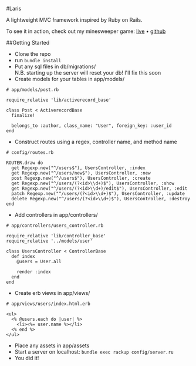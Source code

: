 #Laris

A lightweight MVC framework inspired by Ruby on Rails.

To see it in action, check out my minesweeper game: [live][minesweeper]	•  [github][minesweeper-github]

##Getting Started
* Clone the repo
* run `bundle install`
* Put any sql files in db/migrations/  
N.B. starting up the server will reset your db! I'll fix this soon
* Create models for your tables in app/models/

```
# app/models/post.rb

require_relative 'lib/activerecord_base'

class Post < ActiverecordBase
  finalize!

  belongs_to :author, class_name: "User", foreign_key: :user_id
end
```

* Construct routes using a regex, controller name, and method name

```
# config/routes.rb

ROUTER.draw do
  get Regexp.new("^/users$"), UsersController, :index
  get Regexp.new("^/users/new$"), UsersController, :new
  post Regexp.new("^/users$"), UsersController, :create
  get Regexp.new("^/users/(?<id>\\d+)$"), UsersController, :show
  get Regexp.new("^/users/(?<id>\\d+)/edit$"), UsersController, :edit
  patch Regexp.new("^/users/(?<id>\\d+)$"), UsersController, :update
  delete Regexp.new("^/users/(?<id>\\d+)$"), UsersController, :destroy
end
```
* Add controllers in app/controllers/

```
# app/controllers/users_controller.rb

require_relative 'lib/controller_base'
require_relative '../models/user'

class UsersController < ControllerBase
  def index
    @users = User.all

    render :index
  end
end
```

* Create erb views in app/views/<controller>

```
# app/views/users/index.html.erb

<ul>
  <% @users.each do |user| %>
    <li><%= user.name %></li>
  <% end %>
</ul>
```
* Place any assets in app/assets
* Start a server on localhost: `bundle exec rackup config/server.ru`
* You did it!

[minesweeper]: http://minesweepers.herokuapp.com
[minesweeper-github]: http://github.com/composerinteralia/minesweeper/
